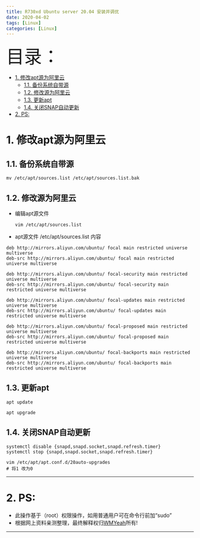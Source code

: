 ```yaml
---
title: R730xd Ubuntu server 20.04 安装并调优
date: 2020-04-02
tags: [Linux]
categories: [Linux]
---
```


<font size=20>目录：</font>

<!-- TOC -->

- [1. 修改apt源为阿里云](#1-修改apt源为阿里云)
  - [1.1. 备份系统自带源](#11-备份系统自带源)
  - [1.2. 修改源为阿里云](#12-修改源为阿里云)
  - [1.3. 更新apt](#13-更新apt)
  - [1.4. 关闭SNAP自动更新](#14-关闭snap自动更新)
- [2. PS:](#2-ps)

<!-- /TOC -->

# 1. 修改apt源为阿里云
## 1.1. 备份系统自带源
```
mv /etc/apt/sources.list /etc/apt/sources.list.bak
```

## 1.2. 修改源为阿里云
* 编辑apt源文件
  ```
  vim /etc/apt/sources.list
  ```

* apt源文件 /etc/apt/sources.list 内容
```
deb http://mirrors.aliyun.com/ubuntu/ focal main restricted universe multiverse
deb-src http://mirrors.aliyun.com/ubuntu/ focal main restricted universe multiverse

deb http://mirrors.aliyun.com/ubuntu/ focal-security main restricted universe multiverse
deb-src http://mirrors.aliyun.com/ubuntu/ focal-security main restricted universe multiverse

deb http://mirrors.aliyun.com/ubuntu/ focal-updates main restricted universe multiverse
deb-src http://mirrors.aliyun.com/ubuntu/ focal-updates main restricted universe multiverse

deb http://mirrors.aliyun.com/ubuntu/ focal-proposed main restricted universe multiverse
deb-src http://mirrors.aliyun.com/ubuntu/ focal-proposed main restricted universe multiverse

deb http://mirrors.aliyun.com/ubuntu/ focal-backports main restricted universe multiverse
deb-src http://mirrors.aliyun.com/ubuntu/ focal-backports main restricted universe multiverse
```

## 1.3. 更新apt
```
apt update

apt upgrade
```

## 1.4. 关闭SNAP自动更新
```
systemctl disable {snapd,snapd.socket,snapd.refresh.timer}
systemctl stop {snapd,snapd.socket,snapd.refresh.timer}

vim /etc/apt/apt.conf.d/20auto-upgrades
# 将1 改为0 
```

------

# 2. PS:
* 此操作基于（root）权限操作，如用普通用户可在命令行前加“sudo”
* 根据网上资料亲测整理，最终解释权归[WMYeah][1]所有!
------

[1]:http://www.wmyeah.com

